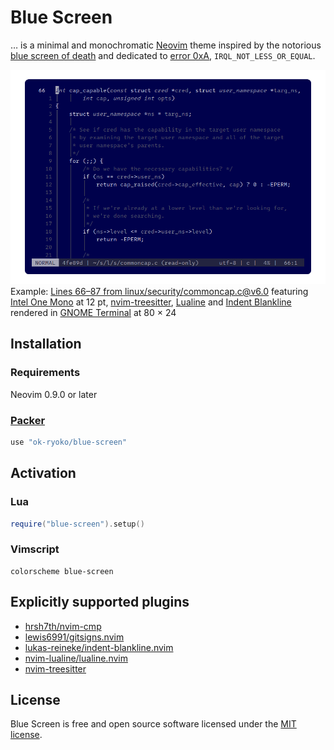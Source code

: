 # Blue Screen

… is a minimal and monochromatic [Neovim] theme inspired by the notorious [blue screen of death] and dedicated to [error 0xA], `IRQL_NOT_LESS_OR_EQUAL`.

![Linux kernel source code relating to capability checks in Blue Screen colors](./docs/img/c-linux-commoncap.png)
Example: [Lines 66–87 from linux/security/commoncap.c@v6.0][example] featuring [Intel One Mono] at 12 pt, [nvim-treesitter], [Lualine][nvim-lualine/lualine.nvim] and [Indent Blankline][lukas-reineke/indent-blankline.nvim] rendered in [GNOME Terminal] at 80 × 24

## Installation

### Requirements

Neovim 0.9.0 or later

### [Packer]

```lua
use "ok-ryoko/blue-screen"
```

## Activation

### Lua

```lua
require("blue-screen").setup()
```

### Vimscript

```vim
colorscheme blue-screen
```

## Explicitly supported plugins

- [hrsh7th/nvim-cmp]
- [lewis6991/gitsigns.nvim]
- [lukas-reineke/indent-blankline.nvim]
- [nvim-lualine/lualine.nvim]
- [nvim-treesitter]

## License

Blue Screen is free and open source software licensed under the [MIT license].

[blue screen of death]: https://en.wikipedia.org/wiki/Blue_screen_of_death
[error 0xA]: https://learn.microsoft.com/en-us/windows-hardware/drivers/debugger/bug-check-0xa--irql-not-less-or-equal
[example]: https://github.com/torvalds/linux/blob/v6.0/security/commoncap.c#L66-L87
[GNOME Terminal]: https://wiki.gnome.org/Apps/Terminal
[Intel One Mono]: https://github.com/intel/intel-one-mono
[MIT license]: ./LICENSE.txt
[Neovim]: https://github.com/neovim/neovim
[Packer]: https://github.com/wbthomason/packer.nvim

[hrsh7th/nvim-cmp]: https://github.com/hrsh7th/nvim-cmp
[lewis6991/gitsigns.nvim]: https://github.com/lewis6991/gitsigns.nvim
[lukas-reineke/indent-blankline.nvim]: https://github.com/lukas-reineke/indent-blankline.nvim
[nvim-lualine/lualine.nvim]: https://github.com/nvim-lualine/lualine.nvim
[nvim-treesitter]: https://github.com/nvim-treesitter/nvim-treesitter

